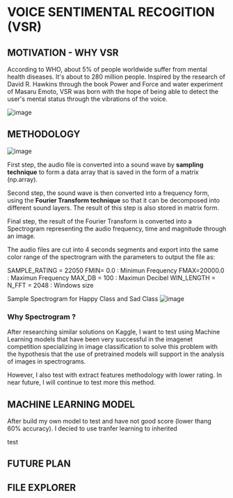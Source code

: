 # VOICE SENTIMENTAL RECOGITION (VSR)
## MOTIVATION - WHY VSR
According to WHO, about 5% of people worldwide suffer from mental health diseases. It's about to 280 million people. Inspired by the research of David R. Hawkins through the book Power and Force and water experiment of Masaru Emoto, VSR was born with the hope of being able to detect the user's mental status through the vibrations of the voice.

![image](https://user-images.githubusercontent.com/88182498/138410971-a0560bf0-2e2d-41f5-87b1-399ce4a21942.png)

## METHODOLOGY
![image](https://user-images.githubusercontent.com/88182498/138412436-ecf35440-65c3-4778-914d-5c2ae1a6549d.png)

First step, the audio file is converted into a sound wave by **sampling technique** to form a data array that is saved in the form of a matrix (np.array).

Second step, the sound wave is then converted into a frequency form, using the **Fourier Transform technique** so that it can be decomposed into different sound layers. The result of this step is also stored in matrix form.

Final step, the result of the Fourier Transform is converted into a Spectrogram representing the audio frequency, time and magnitude through an image.

The audio files are cut into 4 seconds segments and export into the same color range of the spectrogram with the parameters to output the file as: 

SAMPLE_RATING = 22050
FMIN= 0.0 : Minimun Frequency 
FMAX=20000.0 : Maximun Frequency 
MAX_DB = 100 : Maximun Decibel
WIN_LENGTH = N_FFT = 2048 : Windows size

Sample Spectrogram for Happy Class and Sad Class
![image](https://user-images.githubusercontent.com/88182498/138415184-1c9bb017-a764-4780-af35-ca38b746cc98.png)

### Why Spectrogram ?

After researching similar solutions on Kaggle, I want to test using Machine Learning models that have been very successful in the imagenet competition specializing in image classification to solve this problem with the hypothesis that the use of pretrained models will support in the analysis of images in spectrograms.

However, I also test with extract features methodology with lower rating. In near future, I will continue to test more this method. 

## MACHINE LEARNING MODEL
After build my own model to test and have not good score (lower thang 60% accuracy). I decied to use tranfer learning to inherited 

test 

## FUTURE PLAN

## FILE EXPLORER
